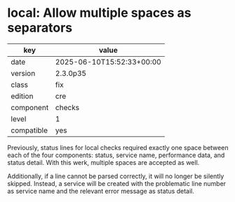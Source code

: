 [//]: # (werk v2)
# local: Allow multiple spaces as separators

key        | value
---------- | ---
date       | 2025-06-10T15:52:33+00:00
version    | 2.3.0p35
class      | fix
edition    | cre
component  | checks
level      | 1
compatible | yes

Previously, status lines for local checks required exactly one space between each of the four components: status, service name, performance data, and status detail.
With this werk, multiple spaces are accepted as well.

Additionally, if a line cannot be parsed correctly, it will no longer be silently skipped. Instead, a service will be created with the problematic line number as service name and the relevant error message as status detail.
